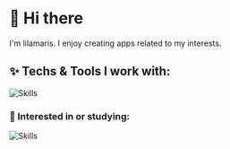 # 👋 Hi there

I'm lilamaris.
I enjoy creating apps related to my interests.
## ✨ Techs & Tools I work with:

![Skills](https://skills.syvixor.com/api/icons?i=svelte,nextjs,reactjs,tailwindcss,ts,prisma,postgresql,python,fastapi,cpp,neovim,git,pnpm,arch,alacritty,obsidian,zen&perline=8)

### 📖 Interested in or studying:
![Skills](https://skills.syvixor.com/api/icons?i=rust,astro,ansible&perline=8)
 
